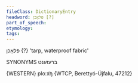 ```yaml
---
fileClass: DictionaryEntry
headword: פּלאָכן [?]
part_of_speech: 
etymology: 
tags: 
---
```

פּלאָכן {?}
'tarp, waterproof fabric'

SYNONYMS
ברעזענט

{WESTERN}
ploːx͡ŋ {WTCP, Berettyó-Újfalu, 47212}
